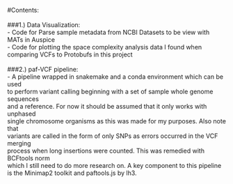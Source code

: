 #Contents:<br>
<br>
###1.) Data Visualization:<br>
    - Code for Parse sample metadata from NCBI Datasets to be view with MATs in Auspice<br>
    - Code for plotting the space complexity analysis data I found when comparing VCFs to Protobufs in this project<br><br>
###2.) paf-VCF pipeline:<br>
    - A pipeline wrapped in snakemake and a conda environment which can be used<br>
    to perform variant calling beginning with a set of sample whole genome sequences<br>
    and a reference. For now it should be assumed that it only works with unphased <br>
    single chromosome organisms as this was made for my purposes. Also note that <br>
    variants are called in the form of only SNPs as errors occurred in the VCF merging<br>
    process when long insertions were counted. This was remedied with BCFtools norm<br>
    which I still need to do more research on. A key component to this pipeline <br>
    is the Minimap2 toolkit and paftools.js by lh3.<br>
